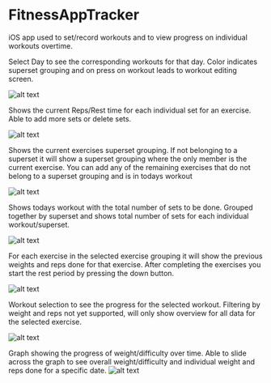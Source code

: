 # FitnessAppTracker
iOS app used to set/record workouts and to view progress on individual workouts overtime.

Select Day to see the corresponding workouts for that day. Color indicates superset grouping and on press on workout leads to workout editing screen.

![alt text](https://github.com/Lwuuuuu/FitnessAppTracker/blob/main/Assets/WorkoutPreview.png?raw=true)

Shows the current Reps/Rest time for each individual set for an exercise. Able to add more sets or delete sets. 

![alt text](https://github.com/Lwuuuuu/FitnessAppTracker/blob/main/Assets/EditScreen.png?raw=true)

Shows the current exercises superset grouping. If not belonging to a superset it will show a superset grouping where the only member is the current exercise. You can add any of the remaining exercises that do not belong to a superset grouping and is in todays workout 

![alt text](https://github.com/Lwuuuuu/FitnessAppTracker/blob/main/Assets/SupersetEdit.png?raw=true)

Shows todays workout with the total number of sets to be done. Grouped together by superset and shows total number of sets for each individual workout/superset.

![alt text](https://github.com/Lwuuuuu/FitnessAppTracker/blob/main/Assets/TodaysWorkout.png?raw=true)

For each exercise in the selected exercise grouping it will show the previous weights and reps done for that exercise. After completing the exercises you start the rest period by pressing the down button.

![alt text](https://github.com/Lwuuuuu/FitnessAppTracker/blob/main/Assets/Workout.PNG?raw=true)


Workout selection to see the progress for the selected workout. Filtering by weight and reps not yet supported, will only show overview for all data for the selected exercise.

![alt text](https://github.com/Lwuuuuu/FitnessAppTracker/blob/main/Assets/WorkoutPicker.png?raw=true)

Graph showing the progress of weight/difficulty over time. Able to slide across the graph to see overall weight/difficulty and individual weight and reps done for a specific date.
![alt text](https://github.com/Lwuuuuu/FitnessAppTracker/blob/main/Assets/WorkoutGraph.PNG?raw=true)


